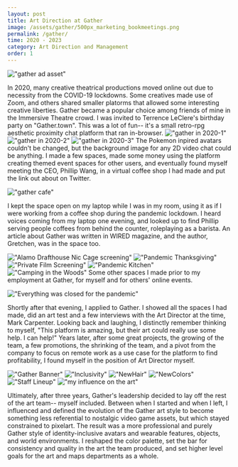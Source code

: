 ```yaml
---
layout: post
title: Art Direction at Gather
image: /assets/gather/500px_marketing_bookmeetings.png
permalink: /gather/
time: 2020 - 2023
category: Art Direction and Management
order: 1
---
```



!["gather ad asset"](/assets/gather/previewimage.png) 

In 2020, many creative theatrical productions moved online out due to necessity from the COVID-19 lockdowns. Some creatives made use of Zoom, and others shared smaller platorms that allowed some interesting creative liberties. Gather became a popular choice among friends of mine in the Immersive Theatre crowd. I was invited to Terrence LeClere's birthday party on "Gather.town". This was a lot of fun-- it's a small retro-rpg aesthetic proximity chat platform that ran in-browser.
!["gather in 2020-1"](/assets/gather/all-hands.png) !["gather in 2020-2"](/assets/gather/tallcharactersprites-nogrid.png)
!["gather in 2020-3"](/assets/gather/avatars.png)
 The Pokemon inpired avatars couldn't be changed, but the background image for any 2D video chat could be anything. I made a few spaces, made some money using the platform creating themed event spaces for other users, and eventually found myself meeting the CEO, Phillip Wang, in a virtual coffee shop I had made and put the link out about on Twitter. 

!["gather cafe"](/assets/gather/Gather.Cafe.JadenAndrea.png)

I kept the space open on my laptop while I was in my room, using it as if I were working from a coffee shop during the pandemic lockdown. I heard voices coming from my laptop one evening, and looked up to find Phillip serving people coffees from behind the counter, roleplaying as a barista. An article about Gather was written in WIRED magazine, and the author, Gretchen, was in the space too. 

!["Alamo Drafthouse Nic Cage screening"](/assets/gather/Wickerman.png) !["Pandemic Thanksgiving"](/assets/gather/pregatherlivingroom.jpg) !["Private Film Screening"](/assets/gather/BackAlley.png) !["Pandemic Kitchen"](/assets/gather/pregatherkitchen.jpg) !["Camping in the Woods"](/assets/gather/ForestBackground2.png)
Some other spaces I made prior to my employment at Gather, for myself and for others' online events. 


!["Everything was closed for the pandemic"](/assets/gather/everything_is_closed.png)

Shortly after that evening, I applied to Gather. I showed all the spaces I had made, did an art test and a few interviews with the Art Director at the time, Mark Carpenter. Looking back and laughing, I distinctly remember thinking to myself, "This platform is amazing, but their art could really use some help. I can help!" Years later, after some great projects, the growing of the team, a few promotions, the shrinking of the team, and a pivot from the company to focus on remote work as a use case for the platform to find profitability, I found myself in the position of Art Director myself. 

!["Gather Banner"](/assets/gather/GatherBanner2.png)
!["Inclusivity"](/assets/gather/naturalhairlist.png)
!["NewHair"](/assets/gather/newhairnatural.gif) !["NewColors"](/assets/gather/newhaircolors.gif)
!["Staff Lineup"](/assets/gather/GatherStaff_lineup200.png)
!["my influence on the art"](/assets/gather/artqlu1.png)

Ultimately, after three years, Gather's leadership decided to lay off the rest of the art team-- myself included. Between when I started and when I left, I influenced and defined the evolution of the Gather art style to become something less referential to nostalgic video game assets, but which stayed constrained to pixelart. The result was a more professional and purely Gather style of identity-inclusive avatars and wearable features, objects, and world environments. I reshaped the color palette, set the bar for consistency and quality in the art the team produced, and set higher level goals for the art and maps departments as a whole. 
